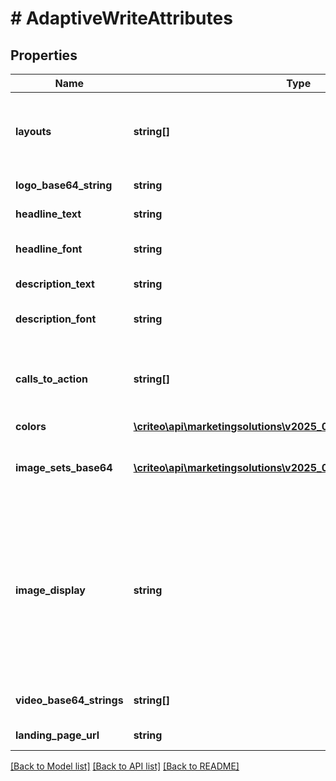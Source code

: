 # # AdaptiveWriteAttributes

## Properties

Name | Type | Description | Notes
------------ | ------------- | ------------- | -------------
**layouts** | **string[]** | The Adaptive layouts that are enabled.  It can contain any of the following values: \&quot;Editorial\&quot;, “Montage“, \&quot;InBannerVideo\&quot;. |
**logo_base64_string** | **string** | Logo image as a base-64 encoded string |
**headline_text** | **string** | The headline text of the banner |
**headline_font** | **string** | Font of the headline  Valid supported font like \&quot;Arial\&quot; |
**description_text** | **string** | The description text of the banner |
**description_font** | **string** | Font of the description  Valid supported font like \&quot;Arial\&quot; |
**calls_to_action** | **string[]** | A Call-to-Action (CTA) is an action-driven instruction to your audience intended to provoke an immediate  response, such as “Buy now” or “Go!”. |
**colors** | [**\criteo\api\marketingsolutions\v2025_01\Model\AdaptiveColors**](AdaptiveColors.md) |  |
**image_sets_base64** | [**\criteo\api\marketingsolutions\v2025_01\Model\ImageSetBase64[]**](ImageSetBase64.md) | Multiple image sets, each image set consists of multiple images as a base-64 encoded string and a headline text. | [optional]
**image_display** | **string** | Value can be \&quot;ShowFullImage\&quot; or \&quot;ZoomOnImage\&quot;. Choose whether your image set should fit inside the allocated  space (\&quot;ShowFullImage\&quot;) or whether it should fill that space (\&quot;ZoomOnImage\&quot;). If you choose ZoomOnImage, there may be some  image cropping. | [optional]
**video_base64_strings** | **string[]** | Multiple videos potentially in different shapes, each video is a base-64 encoded string. | [optional]
**landing_page_url** | **string** | Web redirection of the landing page url. |

[[Back to Model list]](../../README.md#models) [[Back to API list]](../../README.md#endpoints) [[Back to README]](../../README.md)
